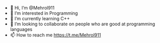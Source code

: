 - 👋 Hi, I’m @Mehrol911
- 👀 I’m interested in Programming
- 🌱 I’m currently learning C++
- 💞️ I’m looking to collaborate on people who are good at programming languages
- 📫 How to reach me https://t.me/Mehrol911

<!---
Mehrol911/Mehrol911 is a ✨ special ✨ repository because its `README.md` (this file) appears on your GitHub profile.
You can click the Preview link to take a look at your changes.
--->
